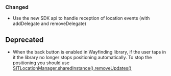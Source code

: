 ### Changed
- Use the new SDK api to handle reception of location events (with addDelegate and removeDelegate)

## Deprecated
- When the back button is enabled in Wayfinding library, if the user taps in it the library no longer stops positioning 
automatically. To stop the positioning you should use [SITLocationManager.sharedInstance().removeUpdates()](https://developers.situm.com/sdk_documentation/ios/documentation/protocols/sitlocationinterface#/c:objc(pl)SITLocationInterface(im)removeUpdates)